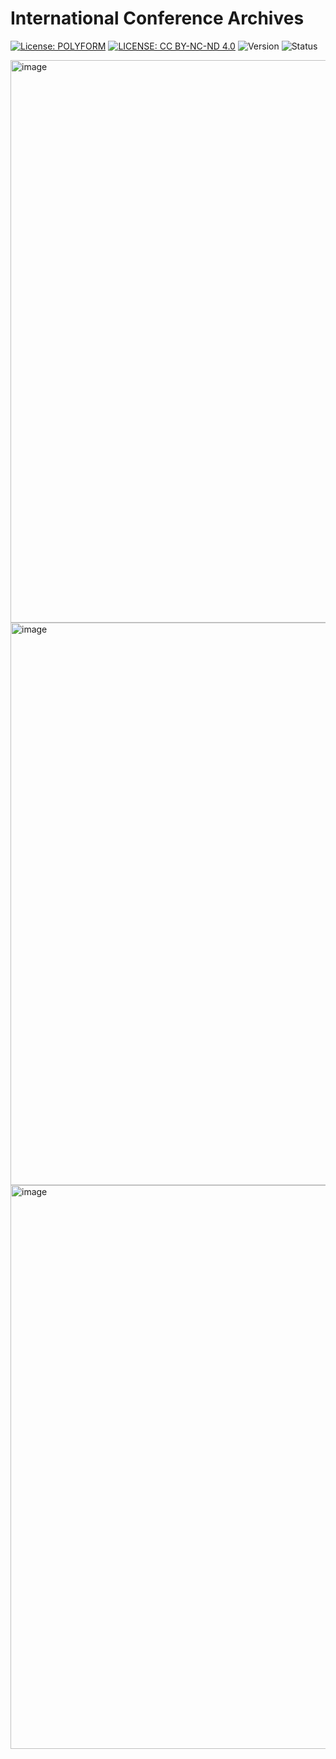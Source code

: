 # International Conference Archives

[![License: POLYFORM](https://img.shields.io/badge/License-PolyForm%20Noncommercial-Lime.svg)](https://polyformproject.org/licenses/noncommercial/1.0.0/)
[![LICENSE: CC BY-NC-ND 4.0](https://img.shields.io/badge/Content-CC--BY--NC--ND-turquoise.svg)](https://creativecommons.org/licenses/by-nc-nd/4.0/)
![Version](https://img.shields.io/badge/Version-0.1.0--alpha-purple)
![Status](https://img.shields.io/badge/Status-Recursive%20Expansion-violet)


<img width="900" alt="image" src="https://github.com/user-attachments/assets/47451957-c46b-4b2b-b1a1-c59d2a90ca78" />
<img width="900" alt="image" src="https://github.com/user-attachments/assets/f7f42832-7ccc-475a-b7fd-7fc0a2d1f97a" />
<img width="902" alt="image" src="https://github.com/user-attachments/assets/20951ebc-e6c9-486f-bd71-f31e63c33bb8" />
